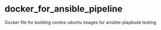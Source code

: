# docker_for_ansible_pipeline
Docker file for building centos-ubuntu images for ansible-playbook testing 
